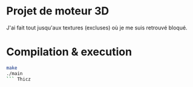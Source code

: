 # Projet de moteur 3D

J'ai fait tout jusqu'aux textures (excluses) où je me suis retrouvé bloqué.

# Compilation & execution

```sh
make
./main
``` Thicz
